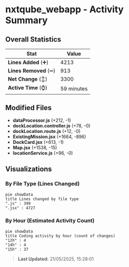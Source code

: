 # nxtqube_webapp - Activity Summary 

## Overall Statistics

| Stat                   | Value                                                             |
| ---------------------- | ----------------------------------------------------------------- |
| **Lines Added** (➕)   | 4213                                          |
| **Lines Removed** (➖) | 913                                        |
| **Net Change** (↕)    | 3300                |
| **Active Time** (⌚)   | 59 minutes |


## Modified Files
- **dataProcessor.js** (+212, -1)
- **dockLocation.controller.js** (+78, -0)
- **dockLocation.route.js** (+12, -0)
- **ExistingMission.jsx** (+1664, -896)
- **DockCard.jsx** (+613, -1)
- **Map.jsx** (+1538, -15)
- **locationService.js** (+96, -0)

## Visualizations

### By File Type (Lines Changed)

```mermaid
pie showData
title Lines changed by file type
".js" : 399
".jsx" : 4727
```

### By Hour (Estimated Activity Count)

```mermaid
pie showData
title Coding activity by hour (count of changes)
"12h" : 4
"14h" : 4
"15h" : 37
```


> **Last Updated:** 21/05/2025, 15:28:01